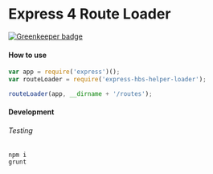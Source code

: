 # Express 4 Route Loader

[![Greenkeeper badge](https://badges.greenkeeper.io/AlexMeah/express-hbs-helper-loader.svg)](https://greenkeeper.io/)

#### How to use

```js
var app = require('express')();
var routeLoader = require('express-hbs-helper-loader');

routeLoader(app, __dirname + '/routes');
```

#### Development


###### Testing

```bash
npm i
grunt
```